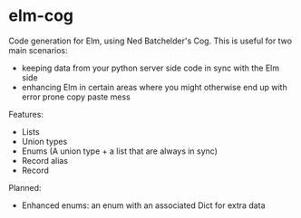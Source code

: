 # elm-cog
Code generation for Elm, using Ned Batchelder's Cog. This is useful for two main scenarios:

- keeping data from your python server side code in sync with the Elm side
- enhancing Elm in certain areas where you might otherwise end up with error prone copy paste mess

Features:

- Lists
- Union types
- Enums (A union type + a list that are always in sync)
- Record alias
- Record


Planned:

- Enhanced enums: an enum with an associated Dict for extra data
